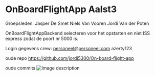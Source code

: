 # OnBoardFlightApp Aalst3
Groepsleden: 
Jasper De Smet
Niels Van Vooren 
Jordi Van der Poten

OnBoardFlightAppBackend selecteren voor het opstarten en niet ISS express zodat de poort nr 5000 is.

Login gegevens crew:
personeel@personeel.com
azerty123



oude repo
https://github.com/jordi5300/On-board-flight-app

oude commits
![Image description](https://i.imgur.com/j5jLBUq.png)
